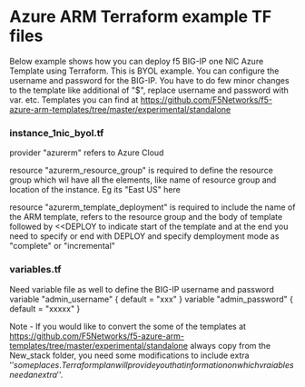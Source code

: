 
[//]: # (Copyright 2019 F5 Networks Inc.)
[//]: # (This Source Code Form is subject to the terms of the Mozilla Public License, v. 2.0.)
[//]: # (If a copy of the MPL was not distributed with this file, You can obtain one at https://mozilla.org/MPL/2.0/.)
# Azure ARM  Terraform example TF files
Below example shows how you can deploy f5 BIG-IP one NIC Azure Template using Terraform. This is BYOL example. You can configure the username and password for the BIG-IP. You have to do few minor changes to the template like additional of "$", replace username and password with var. etc. Templates you can find at https://github.com/F5Networks/f5-azure-arm-templates/tree/master/experimental/standalone

### instance_1nic_byol.tf
provider "azurerm" refers to Azure Cloud

resource "azurerm_resource_group" is required to define the resource group which wil have all the elements, like name of resource group and location of the instance. Eg its "East US" here 

resource "azurerm_template_deployment"  is required to include the name of the ARM template, refers to the resource group and the body of template followed by <<DEPLOY to indicate start of the template and at the end you need to specify or end with DEPLOY and specify demployment mode as "complete" or "incremental"


### variables.tf
Need variable file as well to define the BIG-IP username and password
variable "admin_username" {
  default = "xxx"
}
variable "admin_password" {
  default = "xxxxx"
}

Note -  If you would like to convert the some of the templates at https://github.com/F5Networks/f5-azure-arm-templates/tree/master/experimental/standalone always copy from the New_stack folder, you need some modifications to include extra '$' some places. Terraform plan will provide you that information on which vraiables need an extra '$'.
